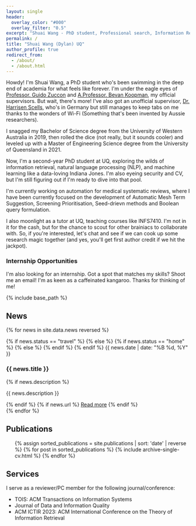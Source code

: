```yaml
---
layout: single
header:
  overlay_color: "#000"
  overlay_filter: "0.5"
excerpt: "Shuai Wang - PhD student, Professional search, Information Retrieval, NLP, Machine Learning"
permalink: /
title: "Shuai Wang (Dylan) UQ"
author_profile: true
redirect_from: 
  - /about/
  - /about.html
---
```


Howdy! I'm Shuai Wang, a PhD student who's been swimming in the deep end of academia for what feels like forever. I'm under the eagle eyes of [Professor. Guido Zuccon](https://ielab.io/people/guido-zuccon.html) and [A.Professor. Bevan Koopman](https://bevankoopman.github.io/), my official supervisors. But wait, there's more! I've also got an unofficial supervisor, [Dr. Harrisen Scells](https://scells.me/), who's in Germany but still manages to keep tabs on me thanks to the wonders of Wi-Fi (Something that's been invented by Aussie researchers).

I snagged my Bachelor of Science degree from the University of Western Australia in 2019, then rolled the dice (not really, but it sounds cooler) and leveled up with a Master of Engineering Science degree from the University of Queensland in 2021.

Now, I'm a second-year PhD student at UQ, exploring the wilds of information retrieval, natural language processing (NLP), and machine learning like a data-loving Indiana Jones. I'm also eyeing security and CV, but I'm still figuring out if I'm ready to dive into that pool.

I'm currently working on automation for medical systematic reviews, where I have been currently focused on the development of Automatic Mesh Term Suggestion, Screening Prioritisation, Seed-drievn methods and Boolean query formulation.

I also moonlight as a tutor at UQ, teaching courses like INFS7410. I'm not in it for the cash, but for the chance to scout for other brainiacs to collaborate with. So, if you're interested, let's chat and see if we can cook up some research magic together (and yes, you'll get first author credit if we hit the jackpot).


### Internship Opportunities

I'm also looking for an internship. Got a spot that matches my skills? Shoot me an email! I'm as keen as a caffeinated kangaroo. Thanks for thinking of me!

{% include base_path %}

## News

{% for news in site.data.news reversed %}
<div class="news-item">
  {% if news.status == "travel" %}
  <span class="news-status"><i class="fas fa-plane"></i></span>
  {% else %}
  {% if news.status == "home" %}
  <span class="news-status"><i class="fas fa-home"></i></span>
  {% else %}
  <span class="news-status"><i class="fas fa-wine-glass"></i></span>
  {% endif %}
  {% endif %}
  <span class="news-date">{{ news.date | date: "%B %d, %Y" }}</span>
  <h3 class="news-title">{{ news.title }}</h3>
  {% if news.description %}
  <p class="news-description">{{ news.description }}</p>
  {% endif %}
  {% if news.url %}
  <a href="{{ news.url }}" class="news-link">Read more</a>
  {% endif %}
</div>
{% endfor %}



## Publications

<ul>
{% assign sorted_publications = site.publications | sort: 'date' | reverse %}
{% for post in sorted_publications %}
  {% include archive-single-cv.html %}
{% endfor %}
</ul>


## Services

I serve as a reviewer/PC member for the following journal/conference:

- TOIS: ACM Transactions on Information Systems
- Journal of Data and Information Quality
- ACM ICTIR 2023: ACM International Conference on the Theory of Information Retrieval

